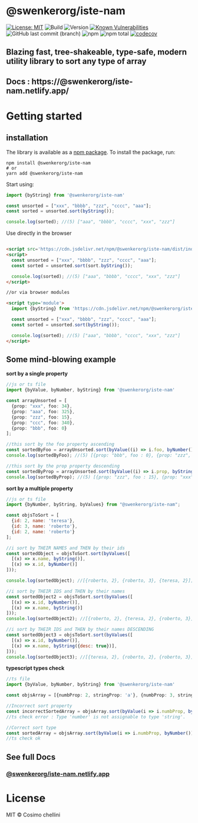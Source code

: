 # @swenkerorg/iste-nam

[![License: MIT](https://img.shields.io/badge/License-MIT-blue.svg)](https://opensource.org/licenses/MIT)
![Build](https://github.com/swenkerorg/iste-nam/workflows/Npm%20deploy/badge.svg)
![Version](https://img.shields.io/npm/v/@swenkerorg/iste-nam.svg)
[![Known Vulnerabilities](https://snyk.io/test/npm/@swenkerorg/iste-nam/badge.svg)](https://snyk.io/test/npm/@swenkerorg/iste-nam)
![GitHub last commit (branch)](https://img.shields.io/github/last-commit/cosimochellini/@swenkerorg/iste-nam)
![npm](https://img.shields.io/npm/dw/@swenkerorg/iste-nam)
![npm total](https://img.shields.io/npm/dt/@swenkerorg/iste-nam.svg)
[![codecov](https://codecov.io/gh/cosimochellini/@swenkerorg/iste-nam/branch/master/graph/badge.svg)](https://codecov.io/gh/cosimochellini/@swenkerorg/iste-nam)

## Blazing fast, tree-shakeable, type-safe, modern utility library to sort any type of array

## Docs : https://@swenkerorg/iste-nam.netlify.app/

# Getting started

## installation

The library is available as a [npm package](https://www.npmjs.com/package/@swenkerorg/iste-nam).
To install the package, run:

```
npm install @swenkerorg/iste-nam
# or
yarn add @swenkerorg/iste-nam
```

Start using:

```typescript
import {byString} from '@swenkerorg/iste-nam'

const unsorted = ["xxx", "bbbb", "zzz", "cccc", "aaa"];
const sorted = unsorted.sort(byString());

console.log(sorted); //(5) ["aaa", "bbbb", "cccc", "xxx", "zzz"]
```

Use directly in the browser

```html

<script src='https://cdn.jsdelivr.net/npm/@swenkerorg/iste-nam/dist/index.umd.js'></script>
<script>
  const unsorted = ["xxx", "bbbb", "zzz", "cccc", "aaa"];
  const sorted = unsorted.sort(sort.byString());

  console.log(sorted); //(5) ["aaa", "bbbb", "cccc", "xxx", "zzz"]
</script>

//or via browser modules

<script type='module'>
  import {byString} from 'https://cdn.jsdelivr.net/npm/@swenkerorg/iste-nam/dist/index.mjs'

  const unsorted = ["xxx", "bbbb", "zzz", "cccc", "aaa"];
  const sorted = unsorted.sort(byString());

  console.log(sorted); //(5) ["aaa", "bbbb", "cccc", "xxx", "zzz"]
</script>
```

## Some mind-blowing example

**sort by a single property**

```typescript
//js or ts file
import {byValue, byNumber, byString} from '@swenkerorg/iste-nam'

const arrayUnsorted = [
  {prop: "xxx", foo: 34},
  {prop: "aaa", foo: 325},
  {prop: "zzz", foo: 15},
  {prop: "ccc", foo: 340},
  {prop: "bbb", foo: 0}
];

//this sort by the foo property ascending
const sortedByFoo = arrayUnsorted.sort(byValue((i) => i.foo, byNumber()));
console.log(sortedByFoo); //(5) [{prop: "bbb", foo : 0}, {prop: "zzz", foo: 15}, .....];

//this sort by the prop property descending
const sortedByProp = arrayUnsorted.sort(byValue((i) => i.prop, byString({desc: true})));
console.log(sortedByProp); //(5) [{prop: "zzz", foo : 15}, {prop: "xxx", foo: 34}, .....];
```

**sort by a multiple property**

```javascript
//js or ts file
import {byNumber, byString, byValues} from "@swenkerorg/iste-nam";

const objsToSort = [
  {id: 2, name: 'teresa'},
  {id: 3, name: 'roberto'},
  {id: 2, name: 'roberto'}
];

//i sort by THEIR NAMES and THEN by their ids
const sortedObject = objsToSort.sort(byValues([
  [(x) => x.name, byString()],
  [(x) => x.id, byNumber()]
]));

console.log(sortedObject); //[{roberto, 2}, {roberto, 3}, {teresa, 2}];

//i sort by THEIR IDS and THEN by their names
const sortedObject2 = objsToSort.sort(byValues([
  [(x) => x.id, byNumber()],
  [(x) => x.name, byString()]
]));
console.log(sortedObject2); //[{roberto, 2}, {teresa, 2}, {roberto, 3}];

//i sort by THEIR IDS and THEN by their names DESCENDING
const sortedObject3 = objsToSort.sort(byValues([
  [(x) => x.id, byNumber()],
  [(x) => x.name, byString({desc: true})],
]));
console.log(sortedObject3); //[{teresa, 2}, {roberto, 2}, {roberto, 3}];

```

**typescript types check**

```typescript
//ts file
import {byValue, byNumber, byString} from '@swenkerorg/iste-nam'

const objsArray = [{numbProp: 2, stringProp: 'a'}, {numbProp: 3, stringProp: 'f'}];

//Incorrect sort property
const incorrectSortedArray = objsArray.sort(byValue(i => i.numbProp, byString()));
//ts check error : Type 'number' is not assignable to type 'string'.

//Correct sort type
const sortedArray = objsArray.sort(byValue(i => i.numbProp, byNumber()))
//ts check ok

```

## See full Docs

### [**@swenkerorg/iste-nam.netlify.app**](https://@swenkerorg/iste-nam.netlify.app)

# License

MIT © Cosimo chellini
